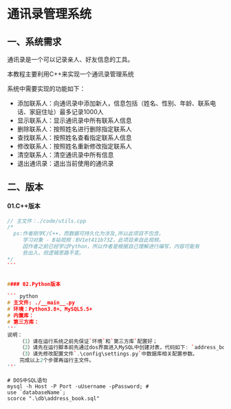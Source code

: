 # 通讯录管理系统

## 一、系统需求

通讯录是一个可以记录亲人、好友信息的工具。

本教程主要利用C++来实现一个通讯录管理系统

系统中需要实现的功能如下：

- 添加联系人：向通讯录中添加新人，信息包括（姓名、性别、年龄、联系电话、家庭住址）最多记录1000人
- 显示联系人：显示通讯录中所有联系人信息
- 删除联系人：按照姓名进行删除指定联系人
- 查找联系人：按照姓名查看指定联系人信息
- 修改联系人：按照姓名重新修改指定联系人
- 清空联系人：清空通讯录中所有信息
- 退出通讯录：退出当前使用的通讯录

## 二、版本

#### 01.C++版本

``` c++
// 主文件：./code/utils.cpp
/* 
  ps:作者刚学C/C++，而数据可持久化为涉及,所以此项目不包含。
     学习对象 - B站视频：BV1et411b73Z，此项目来自此视频。
     因作者之前已经学过Python，所以作者是根据自己理解进行编写，内容可能有
     些出入，但逻辑思路不变。
*/
​```


#### 02.Python版本

``` python
# 主文件: ./__main__.py
# 环境：Python3.8+、MySQL5.5+
# 内置库：
# 第三方库：
'''
说明：
	（1）请在运行系统之前先保证`环境`和`第三方库`配置好；
	（2）请先在运行脚本前先通过dos界面进入MySQL中创建对表，代码如下: `address_book.sql`；
	（3）请先修改配置文件`.\config\settings.py`中数据库相关配置参数。
	完成以上2个步骤再运行主文件。
'''
```

```mysql
# DOS中SQL语句
mysql -h Host -P Port -uUsername -pPassword; # 
use `databaseName`;
scorce ".\db\address_book.sql"
```



